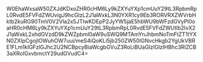 W0EhaWxsaW50ZXJdKDxoZHR0cHM6Ly9kZXYuYXp1cmUuY29tL3RpbmRpL0RvdE5FVFdZWUvigJ9hcGlzL2J1aWxkL3N0YXR1cy9Eb3RORVRXZWVrbHktb2kuRG90TmV0V2Vla2x5JTIwKDEpP2JyYW5jaE5hbWU9bWFzdGVyPl0oaHR0cHM6Ly9kZXYuYXp1cmUuY29tL3RpbmRpL0RvdE5FVFdZWUtlb2IvX2J1aWxkL2xhdGVzdD9kZWZpbml0aW9uSWQ9MTAmYnJhbmNoTmFtZT1tYXN0ZXIpCgojIOWuhOW7uui/meS4iQoKLi5jb250ZW50IGNvcHkgb2YgUkVBRE1FLm1kIGFzIGJhc2U2NCBpcyBiaWcgbGVuZ3RoLiBUaGlzIGlzIHBhc3RlZCB3aXRoIGxvbmctY29udGVudC4=